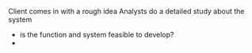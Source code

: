 Client comes in with a rough idea
Analysts do a detailed study about the system
- is the function and system feasible to develop?
- 